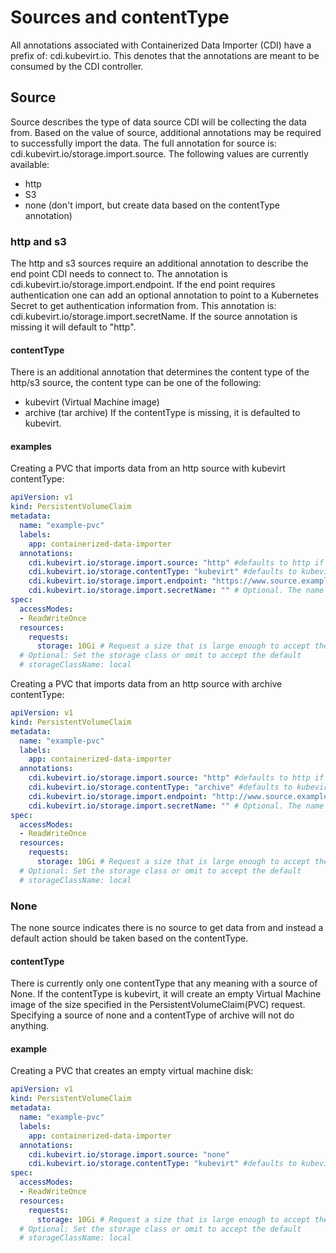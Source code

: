 # Sources and contentType
All annotations associated with Containerized Data Importer (CDI) have a prefix of: cdi.kubevirt.io. This denotes that the annotations are meant to be consumed by the CDI controller.

## Source
Source describes the type of data source CDI will be collecting the data from. Based on the value of source, additional annotations may be required to successfully import the data. The full annotation for source is: cdi.kubevirt.io/storage.import.source. The following values are currently available:
* http
* S3
* none (don't import, but create data based on the contentType annotation)

### http and s3
The http and s3 sources require an additional annotation to describe the end point CDI needs to connect to. The annotation is cdi.kubevirt.io/storage.import.endpoint. If the end point requires authentication one can add an optional annotation to point to a Kubernetes Secret to get authentication information from. This annotation is: cdi.kubevirt.io/storage.import.secretName. If the source annotation is missing it will default to "http". 

#### contentType
There is an additional annotation that determines the content type of the http/s3 source, the content type can be one of the following:
* kubevirt (Virtual Machine image)
* archive (tar archive)
If the contentType is missing, it is defaulted to kubevirt.

#### examples
Creating a PVC that imports data from an http source with kubevirt contentType:
```yaml
apiVersion: v1
kind: PersistentVolumeClaim
metadata:
  name: "example-pvc"
  labels:
    app: containerized-data-importer
  annotations:
    cdi.kubevirt.io/storage.import.source: "http" #defaults to http if missing or invalid
    cdi.kubevirt.io/storage.contentType: "kubevirt" #defaults to kubevirt if missing or invalid.
    cdi.kubevirt.io/storage.import.endpoint: "https://www.source.example/path/of/data" # http or https is supported
    cdi.kubevirt.io/storage.import.secretName: "" # Optional. The name of the secret containing credentials for the end point
spec:
  accessModes:
  - ReadWriteOnce
  resources:
    requests:
      storage: 10Gi # Request a size that is large enough to accept the data from the source, including conversion
  # Optional: Set the storage class or omit to accept the default
  # storageClassName: local
``` 

Creating a PVC that imports data from an http source with archive contentType:
```yaml
apiVersion: v1
kind: PersistentVolumeClaim
metadata:
  name: "example-pvc"
  labels:
    app: containerized-data-importer
  annotations:
    cdi.kubevirt.io/storage.import.source: "http" #defaults to http if missing or invalid
    cdi.kubevirt.io/storage.contentType: "archive" #defaults to kubevirt if missing or invalid.
    cdi.kubevirt.io/storage.import.endpoint: "http://www.source.example/path/of/data.tar" # http or https is supported
    cdi.kubevirt.io/storage.import.secretName: "" # Optional. The name of the secret containing credentials for the end point
spec:
  accessModes:
  - ReadWriteOnce
  resources:
    requests:
      storage: 10Gi # Request a size that is large enough to accept the data from the source, including conversion
  # Optional: Set the storage class or omit to accept the default
  # storageClassName: local
``` 

### None
The none source indicates there is no source to get data from and instead a default action should be taken based on the contentType.

#### contentType
There is currently only one contentType that any meaning with a source of None. If the contentType is kubevirt, it will create an empty Virtual Machine image of the size specified in the PersistentVolumeClaim(PVC) request. Specifying a source of none and a contentType of archive will not do anything.

#### example
Creating a PVC that creates an empty virtual machine disk:
```yaml
apiVersion: v1
kind: PersistentVolumeClaim
metadata:
  name: "example-pvc"
  labels:
    app: containerized-data-importer
  annotations:
    cdi.kubevirt.io/storage.import.source: "none"
    cdi.kubevirt.io/storage.contentType: "kubevirt" #defaults to kubevirt if missing or invalid.
spec:
  accessModes:
  - ReadWriteOnce
  resources:
    requests:
      storage: 10Gi # Request a size that is large enough to accept the data from the source, including conversion
  # Optional: Set the storage class or omit to accept the default
  # storageClassName: local
``` 


